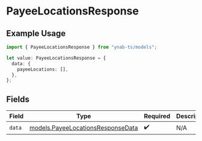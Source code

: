 # PayeeLocationsResponse

## Example Usage

```typescript
import { PayeeLocationsResponse } from "ynab-ts/models";

let value: PayeeLocationsResponse = {
  data: {
    payeeLocations: [],
  },
};
```

## Fields

| Field                                                                        | Type                                                                         | Required                                                                     | Description                                                                  |
| ---------------------------------------------------------------------------- | ---------------------------------------------------------------------------- | ---------------------------------------------------------------------------- | ---------------------------------------------------------------------------- |
| `data`                                                                       | [models.PayeeLocationsResponseData](../models/payeelocationsresponsedata.md) | :heavy_check_mark:                                                           | N/A                                                                          |